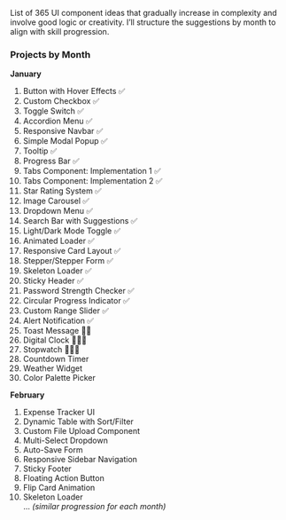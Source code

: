 List of 365 UI component ideas that gradually increase in complexity and involve good logic or creativity. 
I’ll structure the suggestions by month to align with skill progression.

### **Projects by Month**
**January**  
1. Button with Hover Effects ✅
2. Custom Checkbox ✅
3. Toggle Switch  ✅
4. Accordion Menu  ✅
5. Responsive Navbar  ✅
6. Simple Modal Popup  ✅
7. Tooltip ✅
8. Progress Bar ✅
9. Tabs Component: Implementation 1 ✅
10. Tabs Component: Implementation 2 ✅
11. Star Rating System ✅
12. Image Carousel ✅
13. Dropdown Menu ✅
14. Search Bar with Suggestions ✅
15. Light/Dark Mode Toggle ✅
16. Animated Loader ✅
17. Responsive Card Layout ✅
18. Stepper/Stepper Form ✅
19. Skeleton Loader ✅
20. Sticky Header ✅
21. Password Strength Checker ✅
22. Circular Progress Indicator ✅
23. Custom Range Slider ✅
24. Alert Notification ✅
25. Toast Message 👨🏻
26. Digital Clock 👨🏻‍💻
27. Stopwatch 👨🏻‍💻
28. Countdown Timer  
29. Weather Widget  
30. Color Palette Picker

**February**  
1. Expense Tracker UI  
2. Dynamic Table with Sort/Filter  
3. Custom File Upload Component  
4. Multi-Select Dropdown  
5. Auto-Save Form  
6. Responsive Sidebar Navigation  
7. Sticky Footer  
8. Floating Action Button  
9. Flip Card Animation  
10. Skeleton Loader  
... *(similar progression for each month)*
